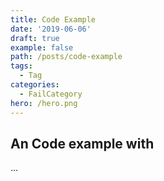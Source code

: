 ```yaml
---
title: Code Example
date: '2019-06-06'
draft: true
example: false
path: /posts/code-example
tags:
  - Tag
categories:
  - FailCategory
hero: /hero.png
---
```


## An Code example with
...
